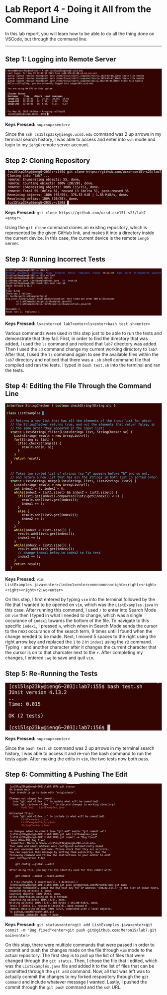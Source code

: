 # Lab Report 4 - Doing it All from the Command Line
In this lab report, you will learn how to be able to do all the thing done on VSCode, but through the command line.

---

## Step 1: Logging into Remote Server

![Image](ieng6-login.png)

**Keys Pressed:** `<up><up><enter>`

Since the `ssh cs15lsp23ky@ieng6.ucsd.edu` command was 2 up arrows in my terminal search history, I was able to access and enter into `ssh` mode and login to my `ieng6` remote server account.

## Step 2: Cloning Repository

![Image](cloning.png)

**Keys Pressed:** `git clone https://github.com/ucsd-cse15l-s23/lab7 <enter>` 

Using the `git clone` command clones an existing repository, which is represented by the given GitHub link, and makes it into a directory inside the current device. In this case, the current device is the remote `ieng6` server.

## Step 3: Running Incorrect Tests

![Image](incorrect.png)

**Keys Pressed:** `ls<enter>cd lab7<enter>ls<enter>bash test.sh<enter>`

Various commands were used in this step just to be able to run the tests and demonstrate that they fail. First, in order to find the directory that was added, I used the `ls` command and noticed that `lab7` directory was added. Then I used the `cd` command change my current working directory to `lab7`. After that, I used the `ls` command again to see the available files within the `lab7` directory and noticed that there was a `.sh` shell command file that compiled and ran the tests. I typed in `bash test.sh` into the terminal and ran the tests.

## Step 4: Editing the File Through the Command Line

![Image](vim.png)

**Keys Pressed:** `vim ListExamples.java<enter>/index1<enter>nnnnnnnnn<right><right><right><right><right>r2:wq<enter>`

On this step, I first entered by typing `vim` into the terminal followed by the file that I wanted to be opened on `vim`, which was the `ListExamples.java` in this case. After running this command, I used `/` to enter into Search Mode on `vim` then I typed in what I needed to change, which was a single occurance of `index1` towards the bottom of the file. To navigate to this specific `index1`, I pressed `n`, which when in Search Mode sends the cursor to the next occurance of the search term, 9 times until I found when the change needed to be made. Next, I moved 5 spaces to the right using the right arrow key and replaced the `1` to `2` in `index1` using the `r2` command. Typing `r` and another character after it changes the current character that the cursor is on to that charcater next to the `r`. After completing my changes, I entered `:wq` to save and quit `vim`.

## Step 5: Re-Running the Tests

![Image](correct.png)

**Keys Pressed:** `<up><up><enter>`

Since the `bash test.sh` command was 2 up arrows in my terminal search history, I was able to access it and re-run the bash command to run the tests again. After making the edits in `vim`, the two tests now both pass.

## Step 6: Committing & Pushing The Edit

![Image](push.png)

**Keys Pressed:** `git status<enter>git add ListExamples.java<enter>git commit -m "Bug fixed"<enter>git push git@github.com:Meron19/lab7.git main<enter>`

On this step, there were multiple commands that were passed in order to commit and push the changes made on the file through `vim` mode to the actual repository. The first step is to pull up the list of files that were changed through the `git status`. Then, I chose the file that I edited, which was the `ListExamples.java` file and added it to the list of files that can be committed through the `git add` command. Now, all that was left was to actually commit the changes to my forked respository through the `git command` and include whatever message I wanted. Lastly, I pushed the commit through the `git push` command and the `ssh` URL.

